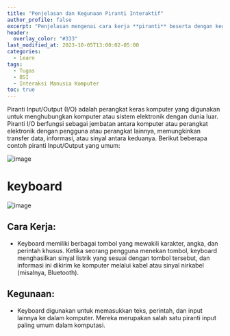 ```yaml
---
title: "Penjelasan dan Kegunaan Piranti Interaktif"
author_profile: false
excerpt: "Penjelasan mengenai cara kerja **piranti** beserta dengan kegunaan."
header:
  overlay_color: "#333"
last_modified_at: 2023-10-05T13:00:02-05:00
categories:
  - Learn
tags:
  - Tugas
  - BSI
  - Interaksi Manusia Komputer
toc: true
---
```


Piranti Input/Output (I/O) adalah perangkat keras komputer yang digunakan untuk menghubungkan komputer atau sistem elektronik dengan dunia luar. Piranti I/O berfungsi sebagai jembatan antara komputer atau perangkat elektronik dengan pengguna atau perangkat lainnya, memungkinkan transfer data, informasi, atau sinyal antara keduanya. Berikut beberapa contoh piranti Input/Output yang umum:

![image](https://github.com/azrielbsi/azrielbsi.github.io/assets/126305178/b4edd797-18cd-4980-976a-3938b0e1d9b8)

# keyboard

![image](https://github.com/azrielbsi/azrielbsi.github.io/assets/126305178/03c57d88-de45-4d28-baea-fd3ece6acd3e)

## Cara Kerja:
- Keyboard memiliki berbagai tombol yang mewakili karakter, angka, dan perintah khusus. Ketika seorang pengguna menekan tombol, keyboard menghasilkan sinyal listrik yang sesuai dengan tombol tersebut, dan informasi ini dikirim ke komputer melalui kabel atau sinyal nirkabel (misalnya, Bluetooth).
## Kegunaan:
- Keyboard digunakan untuk memasukkan teks, perintah, dan input lainnya ke dalam komputer. Mereka merupakan salah satu piranti input paling umum dalam komputasi.
